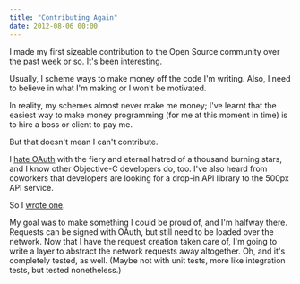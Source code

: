 ```yaml
---
title: "Contributing Again"
date: 2012-08-06 00:00
---
```


I made my first sizeable contribution to the Open Source community over the past week or so. It's been interesting.



Usually, I scheme ways to make money off the code I'm writing. Also, I need to believe in what I'm making or I won't be motivated.

In reality, my schemes almost never make me money; I've learnt that the easiest way to make money programming (for me at this moment in time) is to hire a boss or client to pay me.

But that doesn't mean I can't contribute.

I [hate OAuth](http://ashfurrow.com/2011/12/oauth_sucks/) with the fiery and eternal hatred of a thousand burning stars, and I know other Objective-C developers do, too. I've also heard from coworkers that developers are looking for a drop-in API library to the 500px API service.

So I [wrote one](https://github.com/AshFurrow/500px-iOS-api/).

My goal was to make something I could be proud of, and I'm halfway there. Requests can be signed with OAuth, but still need to be loaded over the network. Now that I have the request creation taken care of, I'm going to write a layer to abstract the network requests away altogether. Oh, and it's completely tested, as well. (Maybe not with unit tests, more like integration tests, but tested nonetheless.)

<!-- more -->
